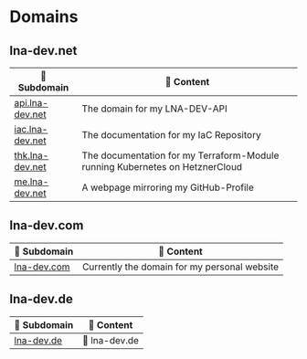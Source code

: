 # Domains

## lna-dev.net

|🔗 Subdomain|📃 Content|
|---|---|
|[api.lna-dev.net](https://api.lna-dev.net/swagger)|The domain for my LNA-DEV-API|
|[iac.lna-dev.net](https://iac.ln-dev.net)|The documentation for my IaC Repository|
|[thk.lna-dev.net](https://thk.lna-dev.net)|The documentation for my Terraform-Module running Kubernetes on HetznerCloud|
|[me.lna-dev.net](https://me.lna-dev.net)|A webpage mirroring my GitHub-Profile|

## lna-dev.com

|🔗 Subdomain|📃 Content|
|---|---|
|[lna-dev.com](https://lna-dev.com)|Currently the domain for my personal website|

## lna-dev.de

|🔗 Subdomain|📃 Content|
|---|---|
|[lna-dev.de](https://lna-dev.de)|🔗 lna-dev.de|
